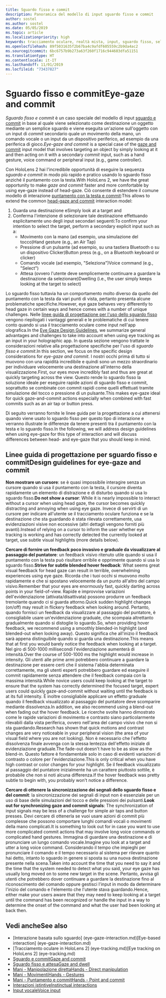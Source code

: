 ```yaml
---
title: Sguardo fisso e commit
description: Panoramica del modello di input sguardo fisso e commit
author: sostel
ms.author: sostel
ms.date: 05/05/2019
ms.topic: article
ms.localizationpriority: high
keywords: tracciamento oculare, realtà mista, input, sguardo fisso, selezione oculare della destinazione, HoloLens 2, selezione con gli occhi
ms.openlocfilehash: 89f5031635f2b67ba4c9afdf605559c2b9da4ac2
ms.sourcegitcommit: 6bc6757b9b273a63f260f1716c944603dfa51151
ms.translationtype: HT
ms.contentlocale: it-IT
ms.lasthandoff: 11/01/2019
ms.locfileid: "73437827"
---
```

# <a name="eye-gaze-and-commit"></a><span data-ttu-id="75450-104">Sguardo fisso e commit</span><span class="sxs-lookup"><span data-stu-id="75450-104">Eye-gaze and commit</span></span>
<span data-ttu-id="75450-105">_Sguardo fisso e commit_ è un caso speciale del modello di input [sguardo e commit](gaze-and-commit.md) in base al quale viene selezionato come destinazione un oggetto mediante un semplice sguardo e viene eseguita un'azione sull'oggetto con un input di _commit_ secondario quale un movimento della mano, un comando vocale o un input da un dispositivo periferico, ad esempio da una periferica di gioco.</span><span class="sxs-lookup"><span data-stu-id="75450-105">_Eye-gaze and commit_ is a special case of the [gaze and commit](gaze-and-commit.md) input model that involves targeting an object by simply looking at it and then acting on it with a secondary _commit_ input, such as a hand gesture, voice command or peripheral input (e.g., game controller).</span></span> 

<span data-ttu-id="75450-106">Con HoloLens 2 hai l'incredibile opportunità di eseguire la sequenza _sguardo e commit_ in modo più rapido e pratico usando lo sguardo fisso anziché il puntamento con la testa.</span><span class="sxs-lookup"><span data-stu-id="75450-106">With HoloLens 2, we have the great opportunity to make _gaze and commit_ faster and more comfortable by using eye-gaze instead of head-gaze.</span></span> <span data-ttu-id="75450-107">Ciò consente di estendere il comune modello di interazione [puntamento con la testa e commit](gaze-and-commit.md):</span><span class="sxs-lookup"><span data-stu-id="75450-107">This allows to extend the common [head-gaze and commit](gaze-and-commit.md) interaction model:</span></span> 
1. <span data-ttu-id="75450-108">Guarda una destinazione e</span><span class="sxs-lookup"><span data-stu-id="75450-108">Simply look at a target and</span></span> 
2. <span data-ttu-id="75450-109">Conferma l'intenzione di selezionare tale destinazione effettuando esplicitamente uno degli input secondari seguenti:</span><span class="sxs-lookup"><span data-stu-id="75450-109">To confirm your intention to select the target, perform a secondary explicit input such as a:</span></span>  
   - <span data-ttu-id="75450-110">Movimento con la mano (ad esempio, una simulazione del tocco)</span><span class="sxs-lookup"><span data-stu-id="75450-110">Hand gesture (e.g., an Air Tap)</span></span>
   - <span data-ttu-id="75450-111">Pressione di un pulsante (ad esempio, su una tastiera Bluetooth o su un dispositivo Clicker)</span><span class="sxs-lookup"><span data-stu-id="75450-111">Button press (e.g., on a Bluetooth keyboard or clicker)</span></span>
   - <span data-ttu-id="75450-112">Comando vocale (ad esempio, "Seleziona")</span><span class="sxs-lookup"><span data-stu-id="75450-112">Voice command (e.g., "Select")</span></span>
   - <span data-ttu-id="75450-113">Attesa (ovvero l'utente deve semplicemente continuare a guardare la destinazione da selezionare)</span><span class="sxs-lookup"><span data-stu-id="75450-113">Dwelling (i.e., the user simply keeps looking at the target to select)</span></span>

<span data-ttu-id="75450-114">Lo sguardo fisso tuttavia ha un comportamento molto diverso da quello del puntamento con la testa da vari punti di vista, pertanto presenta alcune problematiche specifiche.</span><span class="sxs-lookup"><span data-stu-id="75450-114">However, eye gaze behaves very differently to head gaze in certain ways and hence comes with a number of unique challenges.</span></span> <span data-ttu-id="75450-115">Nelle [linee guida di progettazione per l'uso dello sguardo fisso](eye-tracking.md) vengono riepilogati i vantaggi generali e le problematiche di cui tenere conto quando si usa il tracciamento oculare come input nell'app olografica.</span><span class="sxs-lookup"><span data-stu-id="75450-115">In the [Eye Gaze Design Guidelines](eye-tracking.md), we summarize general advantages and challenges to take into account when using eye tracking as an input in your holographic app.</span></span> <span data-ttu-id="75450-116">In questa sezione vengono trattate le considerazioni relative alla progettazione specifiche per l'uso di _sguardo fisso e commit_.</span><span class="sxs-lookup"><span data-stu-id="75450-116">In this section, we focus on the specific design considerations for _eye-gaze and commit_.</span></span>
<span data-ttu-id="75450-117">I nostri occhi prima di tutto si muovono con una rapidità incredibile e quindi sono un mezzo straordinario per individuare velocemente una destinazione all'interno della visualizzazione.</span><span class="sxs-lookup"><span data-stu-id="75450-117">First, our eyes move incredibly fast and thus are great at quickly targeting across the view.</span></span> <span data-ttu-id="75450-118">Questo rende lo sguardo fisso la soluzione ideale per eseguire rapide azioni di sguardo fisso e commit, soprattutto se combinate con commit rapidi come quelli effettuati tramite simulazione del tocco o pressione di un pulsante.</span><span class="sxs-lookup"><span data-stu-id="75450-118">This makes eye-gaze ideal for quick gaze-and-commit actions especially when combined with fast commits such as an air tap or button press.</span></span>
   
<span data-ttu-id="75450-119">Di seguito verranno fornite le linee guida per la progettazione a cui attenersi quando viene usato lo sguardo fisso per questo tipo di interazione e verranno illustrate le differenze da tenere presenti tra il puntamento con la testa e lo sguardo fisso.</span><span class="sxs-lookup"><span data-stu-id="75450-119">In the following, we will address design guidelines when using eye-gaze for this type of interaction and will discuss differences between head- and eye-gaze that you should keep in mind.</span></span>

## <a name="design-guidelines-for-eye-gaze-and-commit"></a><span data-ttu-id="75450-120">Linee guida di progettazione per sguardo fisso e commit</span><span class="sxs-lookup"><span data-stu-id="75450-120">Design guidelines for eye-gaze and commit</span></span>

<span data-ttu-id="75450-121">**Non mostrare un cursore**: se è quasi impossibile interagire senza un cursore quando si usa il puntamento con la testa, il cursore diventa rapidamente un elemento di distrazione e di disturbo quando si usa lo sguardo fisso.</span><span class="sxs-lookup"><span data-stu-id="75450-121">**Do not show a cursor**: While it is nearly impossible to interact without a cursor when using head gaze, the cursor becomes quickly distracting and annoying when using eye gaze.</span></span> <span data-ttu-id="75450-122">Invece di servirti di un cursore per indicare all'utente se il tracciamento oculare funziona e se la destinazione che sta guardando è stata rilevata correttamente, usa evidenziazioni visive non eccessive (altri dettagli vengono forniti più avanti).</span><span class="sxs-lookup"><span data-stu-id="75450-122">Instead of relying on a cursor to inform the user whether eye tracking is working and has correctly detected the currently looked at target, use subtle visual highlights (more details below).</span></span>

<span data-ttu-id="75450-123">**Cercare di fornire un feedback poco invasivo e graduale da visualizzare al passaggio del puntatore**: un feedback visivo ritenuto utile quando si usa il puntamento con la testa può risultare orribile e opprimente quando si usa lo sguardo fisso.</span><span class="sxs-lookup"><span data-stu-id="75450-123">**Strive for subtle blended hover feedback**: What seems great visual feedback for head gaze can result in terrible, overwhelming experiences using eye gaze.</span></span> <span data-ttu-id="75450-124">Ricorda che i tuoi occhi si muovono molto rapidamente e che si spostano velocemente da un punto all'altro del campo visivo.</span><span class="sxs-lookup"><span data-stu-id="75450-124">Remember that your eyes are enormously fast, quickly darting across points in your field-of-view.</span></span> <span data-ttu-id="75450-125">Rapide e improvvise variazioni dell'evidenziazione (attivata/disattivata) possono produrre un feedback tremolante quando ci si guarda attorno.</span><span class="sxs-lookup"><span data-stu-id="75450-125">Quick sudden highlight changes (on/off) may result in flickery feedback when looking around.</span></span> <span data-ttu-id="75450-126">Pertanto, quando fornisci un feedback da visualizzare al passaggio del puntatore, è consigliabile usare un'evidenziazione graduale, che scompaia altrettanto gradualmente quando si distoglie lo sguardo.</span><span class="sxs-lookup"><span data-stu-id="75450-126">So, when providing hover feedback, we recommend using a smoothly blended-in highlight (and blended-out when looking away).</span></span> <span data-ttu-id="75450-127">Questo significa che all'inizio il feedback sarà appena distinguibile quando si guarda una destinazione.</span><span class="sxs-lookup"><span data-stu-id="75450-127">This means that at first you would barely notice the feedback when looking at a target.</span></span> <span data-ttu-id="75450-128">Nel giro di 500-1000 millisecondi l'evidenziazione aumenterà di intensità.</span><span class="sxs-lookup"><span data-stu-id="75450-128">Over the course of 500-1000 ms the highlight would increase in intensity.</span></span> <span data-ttu-id="75450-129">Gli utenti alle prime armi potrebbero continuare a guardare la destinazione per essere certi che il sistema l'abbia determinata correttamente, ma gli utenti esperti potrebbero guardare ed eseguire il commit rapidamente senza attendere che il feedback compaia con la massima intensità.</span><span class="sxs-lookup"><span data-stu-id="75450-129">While novice users could keep looking at the target to ensure that the system has correctly determined the focused target, expert users could quickly gaze-and-commit without waiting until the feedback is at its full intensity.</span></span> <span data-ttu-id="75450-130">È inoltre consigliabile applicare un effetto graduale quando il feedback visualizzato al passaggio del puntatore deve scomparire mediante dissolvenza.</span><span class="sxs-lookup"><span data-stu-id="75450-130">In addition, we also recommend using a blend-out when fading out the hover feedback.</span></span> <span data-ttu-id="75450-131">Le ricerche svolte hanno dimostrato come le rapide variazioni di movimento e contrasto siano particolarmente rilevabili dalla vista periferica, ovvero nell'area del campo visivo che non si sta guardando.</span><span class="sxs-lookup"><span data-stu-id="75450-131">Research has shown that quick motions and contrast changes are very noticeable in your peripheral vision (the area of your visual field where you are not looking).</span></span>
<span data-ttu-id="75450-132">Non è necessario che l'effetto dissolvenza finale avvenga con la stessa lentezza dell'effetto iniziale di evidenziazione graduale.</span><span class="sxs-lookup"><span data-stu-id="75450-132">The fade-out doesn't have to be as slow as the blend-in.</span></span> <span data-ttu-id="75450-133">Questo fattore è fondamentale solo in caso di evidenti variazioni di contrasto o colore per l'evidenziazione.</span><span class="sxs-lookup"><span data-stu-id="75450-133">This is only critical when you have high contrast or color changes for your highlight.</span></span> <span data-ttu-id="75450-134">Se il feedback visualizzato al passaggio del puntatore inizialmente ha un carattere piuttosto sottile, è probabile che non si noti alcuna differenza.</span><span class="sxs-lookup"><span data-stu-id="75450-134">If the hover feedback was pretty subtle to begin with, you probably won't notice a difference.</span></span>

<span data-ttu-id="75450-135">**Cercare di ottenere la sincronizzazione dei segnali dello sguardo fisso e del commit**: la sincronizzazione dei segnali di input non è essenziale per un uso di base delle simulazioni del tocco e delle pressioni dei pulsanti.</span><span class="sxs-lookup"><span data-stu-id="75450-135">**Look out for synchronizing gaze and commit signals**: The synchronization of input signals may be less of a challenge for simple air taps and button presses.</span></span> <span data-ttu-id="75450-136">Devi cercare di ottenerla se vuoi usare azioni di commit più complesse che possono comportare lunghi comandi vocali o movimenti della mano complicati.</span><span class="sxs-lookup"><span data-stu-id="75450-136">It is something to look out for in case you want to use more complicated commit actions that may involve long voice commands or complicated hand gestures.</span></span> <span data-ttu-id="75450-137">Immagina di guardare una destinazione e di pronunciare un lungo comando vocale.</span><span class="sxs-lookup"><span data-stu-id="75450-137">Imagine you look at a target and utter a long voice command.</span></span> <span data-ttu-id="75450-138">Considerando il tempo che impieghi per pronunciare il comando e il tempo necessario al sistema per rilevare quanto hai detto, intanto lo sguardo in genere si sposta su una nuova destinazione presente nella scena.</span><span class="sxs-lookup"><span data-stu-id="75450-138">Taken into account the time that you need to say it and the time that the system needed to detect what you said, your eye gaze has usually long moved on to some new target in the scene.</span></span> <span data-ttu-id="75450-139">Pertanto, avvisa gli utenti che potrebbero dover continuare a guardare la destinazione fino al riconoscimento del comando oppure gestisci l'input in modo da determinare l'inizio del comando e l'elemento che l'utente stava guardando.</span><span class="sxs-lookup"><span data-stu-id="75450-139">Hence, either make your users aware that they may need to keep looking at a target until the command has been recognized or handle the input in a way to determine the onset of the command and what the user had been looking at back then.</span></span>

## <a name="see-also"></a><span data-ttu-id="75450-140">Vedi anche</span><span class="sxs-lookup"><span data-stu-id="75450-140">See also</span></span>
* <span data-ttu-id="75450-141">[Interazione basata sullo sguardo] (eye-gaze-interaction.md)</span><span class="sxs-lookup"><span data-stu-id="75450-141">[Eye-based interaction] (eye-gaze-interaction.md)</span></span>
* <span data-ttu-id="75450-142">[Tracciamento oculare in HoloLens 2] (eye-tracking.md)</span><span class="sxs-lookup"><span data-stu-id="75450-142">[Eye tracking on HoloLens 2] (eye-tracking.md)</span></span>
* [<span data-ttu-id="75450-143">Sguardo e commit</span><span class="sxs-lookup"><span data-stu-id="75450-143">Gaze and commit</span></span>](gaze-and-commit.md)
* [<span data-ttu-id="75450-144">Sguardo fisso e attesa</span><span class="sxs-lookup"><span data-stu-id="75450-144">Gaze and dwell</span></span>](gaze-and-dwell.md)
* [<span data-ttu-id="75450-145">Mani - Manipolazione diretta</span><span class="sxs-lookup"><span data-stu-id="75450-145">Hands - Direct manipulation</span></span>](direct-manipulation.md)
* [<span data-ttu-id="75450-146">Mani - Movimenti</span><span class="sxs-lookup"><span data-stu-id="75450-146">Hands - Gestures</span></span>](gaze-and-commit.md#composite-gestures)
* [<span data-ttu-id="75450-147">Mani - Puntamento e commit</span><span class="sxs-lookup"><span data-stu-id="75450-147">Hands - Point and commit</span></span>](point-and-commit.md)
* [<span data-ttu-id="75450-148">Interazioni istintive</span><span class="sxs-lookup"><span data-stu-id="75450-148">Instinctual interactions</span></span>](interaction-fundamentals.md)
* [<span data-ttu-id="75450-149">Input vocale</span><span class="sxs-lookup"><span data-stu-id="75450-149">Voice input</span></span>](voice-input.md)
